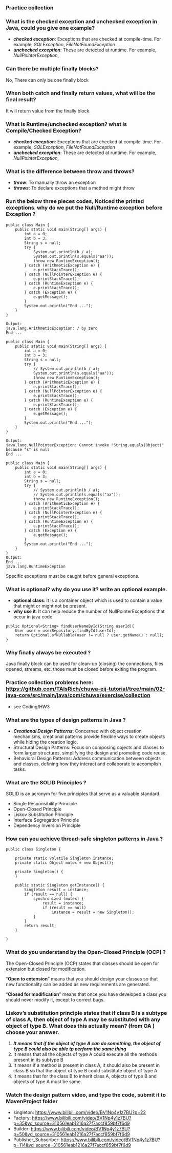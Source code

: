 ### Practice collection
### What is the checked exception and unchecked exception in Java, could you give one example?
- **_checked exception_**: Exceptions that are checked at compile-time. For example, _SQLException_, _FileNotFoundException_
- **_unchecked exception_**: These are detected at runtime. For example, _NullPointerException_,

### Can there be multiple finally blocks?
No, There can only be one finally block

### When both catch and finally return values, what will be the final result?
It will return value from the finally block.

### What is Runtime/unchecked exception? what is Compile/Checked Exception?
- **_checked exception_**: Exceptions that are checked at compile-time. For example, _SQLException_, _FileNotFoundException_
- **_unchecked exception_**: These are detected at runtime. For example, _NullPointerException_,

### What is the difference between throw and throws?
- **_throw_**: To manually throw an exception
- **_throws_**: To declare exceptions that a method might throw

### Run the below three pieces codes, Noticed the printed exceptions. why do we put the Null/Runtime exception before Exception ?

```
public class Main {
    public static void main(String[] args) {
        int a = 0;
        int b = 3;
        String s = null;
        try {
            System.out.println(b / a);
            System.out.println(s.equals("aa"));
            throw new RuntimeException();
        } catch (ArithmeticException e) {
            e.printStackTrace();
        } catch (NullPointerException e) {
            e.printStackTrace();
        } catch (RuntimeException e) {
            e.printStackTrace();
        } catch (Exception e) {
            e.getMessage();
        }
        System.out.println("End ...");
    }
}

Output: 
java.lang.ArithmeticException: / by zero
End ...

public class Main {
    public static void main(String[] args) {
        int a = 0;
        int b = 3;
        String s = null;
        try {
            // System.out.println(b / a);
            System.out.println(s.equals("aa"));
            throw new RuntimeException();
        } catch (ArithmeticException e) {
            e.printStackTrace();
        } catch (NullPointerException e) {
            e.printStackTrace();
        } catch (RuntimeException e) {
            e.printStackTrace();
        } catch (Exception e) {
            e.getMessage();
        }
        System.out.println("End ...");
    }
}

Output: 
java.lang.NullPointerException: Cannot invoke "String.equals(Object)" because "s" is null
End ...

public class Main {
    public static void main(String[] args) {
        int a = 0;
        int b = 3;
        String s = null;
        try {
            // System.out.println(b / a);
            // System.out.println(s.equals("aa"));
            throw new RuntimeException();
        } catch (ArithmeticException e) {
            e.printStackTrace();
        } catch (NullPointerException e) {
            e.printStackTrace();
        } catch (RuntimeException e) {
            e.printStackTrace();
        } catch (Exception e) {
            e.getMessage();
        }
        System.out.println("End ...");
    }
}
Output:
End ...
java.lang.RuntimeException
```
Specific exceptions must be caught before general exceptions.

### What is optional? why do you use it? write an optional example.
- **optional class**: It is a container object which is used to contain a value that might or might not be present.
- **why use it**: It can help reduce the number of NullPointerExceptions that occur in java code.
```
public Optional<String> findUserNameById(String userId){
    User user = userRepository.findById(userId);
    return Optional.ofNullable(user != null ? user.getName() : null);
}
```
### Why finally always be executed ?
Java finally block can be used for clean-up (closing) the connections, files opened, streams, etc. those must be closed before exiting the program.

### Practice collection problems here: https://github.com/TAIsRich/chuwa-eij-tutorial/tree/main/02-java-core/src/main/java/com/chuwa/exercise/collection
- see Coding/HW3 

### What are the types of design patterns in Java ?
- **_Creational Design Patterns_**: Concerned with object creation mechanisms, creational patterns provide flexible ways to create objects while hiding the creation logic.
- Structural Design Patterns: Focus on composing objects and classes to form larger structures, simplifying the design and promoting code reuse.
- Behavioral Design Patterns: Address communication between objects and classes, defining how they interact and collaborate to accomplish tasks.

### What are the SOLID Principles ?
SOLID is an acronym for five principles that serve as a valuable standard.
- Single Responsibility Principle 
- Open-Closed Principle 
- Liskov Substitution Principle
- Interface Segregation Principle
- Dependency Inversion Principle

### How can you achieve thread-safe singleton patterns in Java ?
```
public class Singleton {

	private static volatile Singleton instance;
	private static Object mutex = new Object();

	private Singleton() {
	}

	public static Singleton getInstance() {
		Singleton result = instance;
		if (result == null) {
			synchronized (mutex) {
				result = instance;
				if (result == null)
					instance = result = new Singleton();
			}
		}
		return result;
	}

}
```
### What do you understand by the Open-Closed Principle (OCP) ?
The Open-Closed Principle (OCP) states that classes should be open for extension but closed for modification.

“**Open to extension**” means that you should design your classes so that new functionality can be added as new requirements are generated. 

“**Closed for modification**” means that once you have developed a class you should never modify it, except to correct bugs.

### Liskov’s substitution principle states that if class B is a subtype of class A, then object of type A may be substituted with any object of type B. What does this actually mean? (from OA ) choose your answer.
1. **_It means that if the object of type A can do something, the object of type B could also be able tp
  perform the same thing_**
2. It means that all the objects of type A could execute all the methods present in its subtype B
3. It means if a method is present in class A, it should also be present in class B so that the object of
   type B could substitute object of type A.
4. It means that for the class B to inherit class A, objects of type B and objects of type A must be same.
### Watch the design pattern video, and type the code, submit it to MavenProject folder
- singleton: https://www.bilibili.com/video/BV1Np4y1z7BU?p=22
- Factory: https://www.bilibili.com/video/BV1Np4y1z7BU?p=35&vd_source=310561eab1216a27f7accf859bf7f6d9
- Builder: https://www.bilibili.com/video/BV1Np4y1z7BU?p=50&vd_source=310561eab1216a27f7accf859bf7f6d9
- Publisher_Subscriber: https://www.bilibili.com/video/BV1Np4y1z7BU?p=114&vd_source=310561eab1216a27f7accf859bf7f6d9